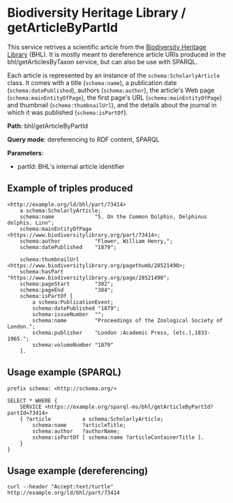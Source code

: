 # Biodiversity Heritage Library / getArticleByPartId

This service retrives a scientific article from the [Biodiversity Heritage Library](https://www.biodiversitylibrary.org/) (BHL).
It is mostly meant to dereference article URIs produced in the bhl/getArticlesByTaxon service, but can also be use with SPARQL.

Each article is represented by an instance of the `schema:ScholarlyArticle` class. It comes with a title (`schema:name`), a publication date (`schema:datePublished`), authors (`schema:author`), the article's Web page (`schema:mainEntityOfPage`), the first page's URL (`schema:mainEntityOfPage`) and thumbnail (`schema:thumbnailUrl`), and the details about the journal in which it was published (`schema:isPartOf`).


**Path**: bhl/getArticleByPartId

**Query mode**: dereferencing to RDF content, SPARQL

**Parameters**:
- partId: BHL's internal article identifier


## Example of triples produced

```turtle
<http://example.org/ld/bhl/part/73414>
    a schema:ScholarlyArticle;
    schema:name             "5. On the Common Dolphin, Delphinus delphis. Linn";
    schema:mainEntityOfPage <https://www.biodiversitylibrary.org/part/73414>;
    schema:author           "Flower, William Henry,";
    schema:datePublished    "1879";

    schema:thumbnailUrl     <https://www.biodiversitylibrary.org/pagethumb/28521490>;
    schema:hasPart          "https://www.biodiversitylibrary.org/page/28521490";
    schema:pageStart        "382";
    schema:pageEnd          "384";
    schema:isPartOf [
        a schema:PublicationEvent;
        schema:datePublished "1879";
        schema:issueNumber  "";
        schema:name         "Proceedings of the Zoological Society of London.";
        schema:publisher    "London :Academic Press, [etc.],1833-1965.";
        schema:volumeNumber "1879"
    ].
```

## Usage example (SPARQL)

```sparql
prefix schema: <http://schema.org/>

SELECT * WHERE {
    SERVICE <https://example.org/sparql-ms/bhl/getArticleByPartId?partId=73414>
    { ?article          a schema:ScholarlyArticle;
        schema:name     ?articleTitle;
        schema:author   ?authorName;
        schema:isPartOf [ schema:name ?articleContainerTitle ].
    }
}
```

## Usage example (dereferencing)

    curl --header "Accept:text/turtle" http://example.org/ld/bhl/part/73414
